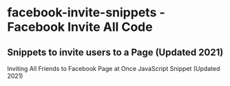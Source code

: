 # facebook-invite-snippets - Facebook Invite All Code

## Snippets to invite users to a Page (Updated 2021)

Inviting All Friends to Facebook Page at Once JavaScript Snippet (Updated 2021)

